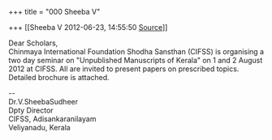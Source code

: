 +++
title = "000 Sheeba V"

+++
[[Sheeba V	2012-06-23, 14:55:50 [Source](https://groups.google.com/g/bvparishat/c/-pAIxISbuCw)]]



Dear Scholars,  
Chinmaya International Foundation Shodha Sansthan (CIFSS) is organising a two day seminar on "Unpublished Manuscripts of Kerala" on 1 and 2 August 2012 at CIFSS. All are invited to present papers on prescribed topics. Detailed brochure is attached.  
  
--  
Dr.V.SheebaSudheer  
Dpty Director  
CIFSS, Adisankaranilayam  
Veliyanadu, Kerala  

